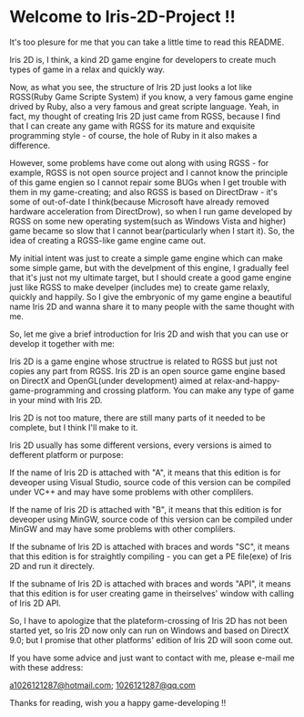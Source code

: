 Welcome to Iris-2D-Project !!
===============

  It's too plesure for me that you can take a little time to read this README.

  Iris 2D is, I think, a kind 2D game engine for developers to create much types of game in a relax and quickly way.

  Now, as what you see, the structure of Iris 2D just looks a lot like RGSS(Ruby Game Scripte System) if you know, a very famous game engine drived by Ruby, also a very famous and great scripte language. Yeah, in fact, my thought of creating Iris 2D just came from RGSS, because I find that I can create any game with RGSS for its mature and exquisite programming style - of course, the hole of Ruby in it also makes a difference.
  
  However, some problems have come out along with using RGSS - for example, RGSS is not open source project and I cannot know the principle of this game engien so I cannot repair some BUGs when I get trouble with them in my game-creating; and also RGSS is based on DirectDraw - it's some of out-of-date I think(because Microsoft have already removed hardware acceleration from DirectDrow), so when I run game developed by RGSS on some new operating system(such as Windows Vista and higher) game became so slow that I cannot bear(particularly when I start it). So, the idea of creating a RGSS-like game engine came out.
  
  My initial intent was just to create a simple game engine which can make some simple game, but with the develpment of this engine, I gradually feel that it's just not my ultimate target, but I should create a good game engine just like RGSS to make develper (includes me) to create game relaxly, quickly and happily. So I give the embryonic of my game engine a beautiful name Iris 2D and wanna share it to many people with the same thought with me.
  
  So, let me give a brief introduction for Iris 2D and wish that you can use or develop it together with me:
  
  Iris 2D is a game engine whose structrue is related to RGSS but just not copies any part from RGSS. Iris 2D is an open source game engine based on DirectX and OpenGL(under development) aimed at relax-and-happy-game-programming and crossing platform. You can make any type of game in your mind with Iris 2D.
  
  Iris 2D is not too mature, there are still many parts of it needed to be complete, but I think I'll make to it.
  
  Iris 2D usually has some different versions, every versions is aimed to defferent platform or purpose:
  
  If the name of Iris 2D is attached with "A", it means that this edition is for deveoper using Visual Studio, source code of this version can be compiled under VC++ and may have some problems with other complilers.
  
  If the name of Iris 2D is attached with "B", it means that this edition is for deveoper using MinGW, source code of this version can be compiled under MinGW and may have some problems with other complilers.
  
  If the subname of Iris 2D is attached with braces and words "SC", it means that this edition is for straightly compiling - you can get a PE file(exe) of Iris 2D and run it directely.
  
  If the subname of Iris 2D is attached with braces and words "API", it means that this edition is for user creating game in theirselves' window with calling of Iris 2D API.
  
  So, I have to apologize that the plateform-crossing of Iris 2D has not been started yet, so Iris 2D now only can run on Windows and based on DirectX 9.0; but I promise that other platforms' edition of Iris 2D will soon come out.
  
  If you have some advice and just want to contact with me, please e-mail me with these address:
  
  a1026121287@hotmail.com;
  1026121287@qq.com
  
  Thanks for reading, wish you a happy game-developing !!
